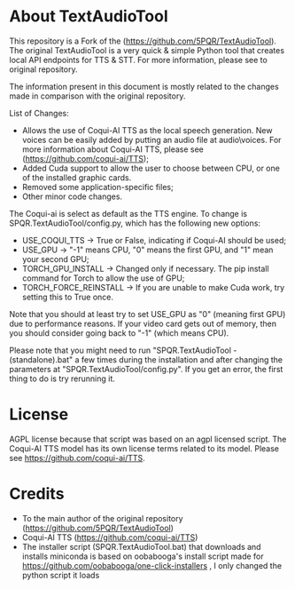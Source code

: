 # About TextAudioTool

This repository is a Fork of the (https://github.com/5PQR/TextAudioTool). The original TextAudioTool is a very quick & simple Python tool that creates local API endpoints for TTS &amp; STT. For more information, please see to original repository. 

The information present in this document is mostly related to the changes made in comparison with the original repository.

List of Changes:
- Allows the use of Coqui-AI TTS as the local speech generation. New voices can be easily added by putting an audio file at audio\voices. For more information about Coqui-AI TTS, please see (https://github.com/coqui-ai/TTS);
- Added Cuda support to allow the user to choose between CPU, or one of the installed graphic cards.
- Removed some application-specific files;
- Other minor code changes.

The Coqui-ai is select as default as the TTS engine. To change is SPQR.TextAudioTool/config.py, which has the following new options:
- USE_COQUI_TTS -> True or False, indicating if Coqui-AI should be used;
- USE_GPU -> "-1" means CPU, "0" means the first GPU, and "1" mean your second GPU;
- TORCH_GPU_INSTALL -> Changed only if necessary. The pip install command for  Torch to allow the use of GPU;
- TORCH_FORCE_REINSTALL -> If you are unable to make Cuda work, try setting this to True once.

Note that you should at least try to set USE_GPU as "0" (meaning first GPU) due to performance reasons. If your video card gets out of memory, then you should consider going back to "-1" (which means CPU).


Please note that you might need to run "SPQR.TextAudioTool - (standalone).bat" a few times during the installation and after changing the parameters at "SPQR.TextAudioTool/config.py". If you get an error, the first thing to do is try rerunning it.


# License
AGPL license because that script was based on an agpl licensed script.
The Coqui-AI TTS model has its own license terms related to its model. Please see https://github.com/coqui-ai/TTS.

# Credits
* To the main author of the original repository (https://github.com/5PQR/TextAudioTool)
* Coqui-AI TTS (https://github.com/coqui-ai/TTS)
* The installer script (SPQR.TextAudioTool.bat) that downloads and installs miniconda is based on oobabooga's install script made for https://github.com/oobabooga/one-click-installers , I only changed the python script it loads
